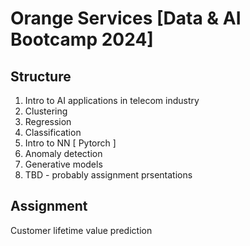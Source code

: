 # Orange Services [Data & AI Bootcamp 2024]


## Structure

1. Intro to AI applications in telecom industry
2. Clustering
3. Regression 
4. Classification
5. Intro to NN [ Pytorch ]
6. Anomaly detection
7. Generative models
8. TBD - probably assignment prsentations
    

## Assignment

Customer lifetime value prediction